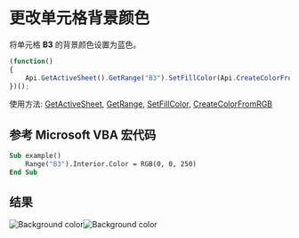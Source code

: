 # 更改单元格背景颜色

将单元格 **B3** 的背景颜色设置为蓝色。

<!-- This code snippet is shown in the screenshot. -->

<!-- eslint-skip -->

``` ts
(function()
{
    Api.GetActiveSheet().GetRange("B3").SetFillColor(Api.CreateColorFromRGB(0, 0, 250));
})();
```

使用方法: [GetActiveSheet](../../../../office-api/usage-api/spreadsheet-api/Api/Methods/GetActiveSheet.md), [GetRange](../../../../office-api/usage-api/spreadsheet-api/ApiWorksheet/Methods/GetRange.md), [SetFillColor](../../../../office-api/usage-api/spreadsheet-api/ApiRange/Methods/SetFillColor.md), [CreateColorFromRGB](../../../../office-api/usage-api/spreadsheet-api/Api/Methods/CreateColorFromRGB.md)

## 参考 Microsoft VBA 宏代码

``` vb
Sub example()
    Range("B3").Interior.Color = RGB(0, 0, 250)
End Sub
```

## 结果

![Background color](/assets/images/plugins/background-color.png#gh-light-mode-only)![Background color](/assets/images/plugins/background-color.dark.png#gh-dark-mode-only)
